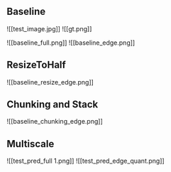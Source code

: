 ## Baseline
![[test_image.jpg]]
![[gt.png]]

![[baseline_full.png]]
![[baseline_edge.png]]



## ResizeToHalf
![[baseline_resize_edge.png]]
## Chunking and Stack
![[baseline_chunking_edge.png]]

## Multiscale
![[test_pred_full 1.png]]
![[test_pred_edge_quant.png]]